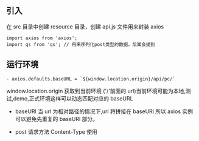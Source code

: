 ## 引入

在 src 目录中创建 resource 目录，创建 api.js 文件用来封装 axios

```
import axios from 'axios';
import qs from 'qs'; // 用来序列化post类型的数据，后面会提到
```

## 运行环境

```
- axios.defaults.baseURL = `${window.location.origin}/api/pc/`
```

window.location.origin 获取到当前环境 ('/'前面的 url)当前环境可能为本地,测试,demo,正式环境这样可以动态匹配对应的 baseURL

- baseURl 当 url 为相对路径的情况下,url 将拼接在 baseURl 所以 axios 实例可以避免先重复的 baseURl 部分。

* post 请求方法 Content-Type 使用
